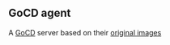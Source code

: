 ## GoCD agent
A [GoCD](https://www.go.cd/) server based on their [original images](https://hub.docker.com/r/gocd/gocd-agent/)

